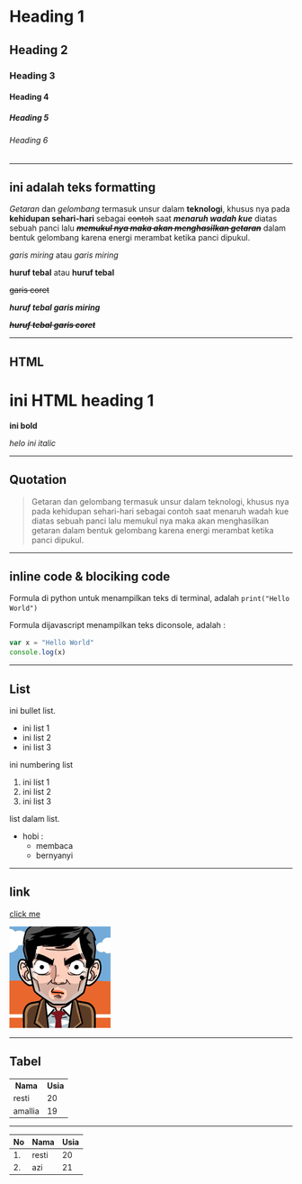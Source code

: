 # Heading 1

## Heading 2

### Heading 3

#### Heading 4

##### Heading 5

###### Heading 6

<hr>

## ini adalah teks formatting

_Getaran_ dan *gelombang* termasuk unsur dalam __teknologi__, khusus nya pada **kehidupan sehari-hari** sebagai ~~contoh~~ saat __*menaruh wadah kue*__ diatas sebuah panci lalu ~~**_memukul nya maka akan menghasilkan getaran_**~~ dalam bentuk gelombang karena energi merambat ketika panci dipukul.

_garis miring_ atau *garis miring*

__huruf tebal__ atau **huruf tebal**

~~garis coret~~

__*huruf tebal garis miring*__

~~**_huruf tebal garis coret_**~~


<hr>

## HTML

<h1>ini HTML heading 1</h1>

<b>ini bold</b>

<i>helo ini italic</i>


<hr>

## Quotation

> Getaran dan gelombang termasuk unsur dalam teknologi, khusus nya pada kehidupan sehari-hari sebagai contoh saat menaruh wadah kue diatas sebuah panci lalu memukul nya maka akan menghasilkan getaran dalam bentuk gelombang karena energi merambat ketika panci dipukul.

<hr>

## inline code & blociking code

Formula di python untuk menampilkan teks di terminal, adalah `print("Hello World")`

Formula dijavascript menampilkan teks diconsole, adalah :

```javascript
var x = "Hello World"
console.log(x)
```

<hr>

## List

ini bullet list.
- ini list 1
- ini list 2
- ini list 3

ini numbering list
1. ini list 1
2. ini list 2
3. ini list 3

list dalam list.
- hobi :
    - membaca
    - bernyanyi

<hr>

## link

[click me](https://github.com/)

![alternate text](./images.png)

<hr>

## Tabel

<table>
<tr>
    <th>Nama</th>
    <th>Usia</th>
</tr>
<tr>
    <td>resti</td>
    <td>20</td>
</tr>
<tr>
    <td>amallia</td>
    <td>19</td>
</tr>
</table>

<hr>

|No | Nama | Usia |
|--- | ---- | --- |
| 1. | resti | 20 |
| 2. | azi | 21 |